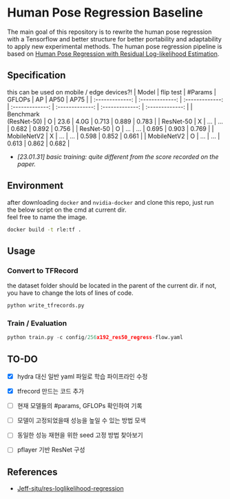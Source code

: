 # Human Pose Regression Baseline
The main goal of this repository is to rewrite the human pose regression with a Tensorflow and better structure for better portability and adaptability to apply new experimental methods. The human pose regression pipeline is based on [Human Pose Regression with Residual Log-likelihood Estimation](https://arxiv.org/abs/2107.11291). <br>

## Specification
this can be used on mobile / edge devices?!
| Model | flip test | #Params | GFLOPs | AP | AP50 | AP75 |
| :-------------: | :-------------: | :-------------: | :-------------: | :-------------: | :-------------: | :-------------: |
| Benchmark<br>(ResNet-50) | O | 23.6 | 4.0G | 0.713 | 0.889 | 0.783 |
| ResNet-50 | X | ... | ... | 0.682 | 0.892 | 0.756 |
| ResNet-50 | O | ... | ... | 0.695 | 0.903 | 0.769 |
| MobileNetV2 | X | ... | ... | 0.598 | 0.852 | 0.661 |
| MobileNetV2 | O | ... | ... | 0.613 | 0.862 | 0.682 |
- _[23.01.31] basic training: quite different from the score recorded on the paper._

## Environment
after downloading `docker` and `nvidia-docker` and clone this repo, just run the below script on the cmd at current dir. <br>
feel free to name the image.
```bash
docker build -t rle:tf .
```

## Usage
### Convert to TFRecord
the dataset folder should be located in the parent of the current dir. if not, you have to change the lots of lines of code.
```python
python write_tfrecords.py
```

### Train / Evaluation
```python
python train.py -c config/256x192_res50_regress-flow.yaml
```

## TO-DO
- [x] hydra 대신 일반 yaml 파일로 학습 파이프라인 수정
- [x] tfrecord 만드는 코드 추가
- [ ] 현재 모델들의 #params, GFLOPs 확인하여 기록
- [ ] 모델이 고정되었을때 성능을 높일 수 있는 방법 모색
- [ ] 동일한 성능 재현을 위한 seed 고정 방법 찾아보기
- [ ] pflayer 기반 ResNet 구성


## References
- [Jeff-sjtu/res-loglikelihood-regression](https://github.com/Jeff-sjtu/res-loglikelihood-regression)
